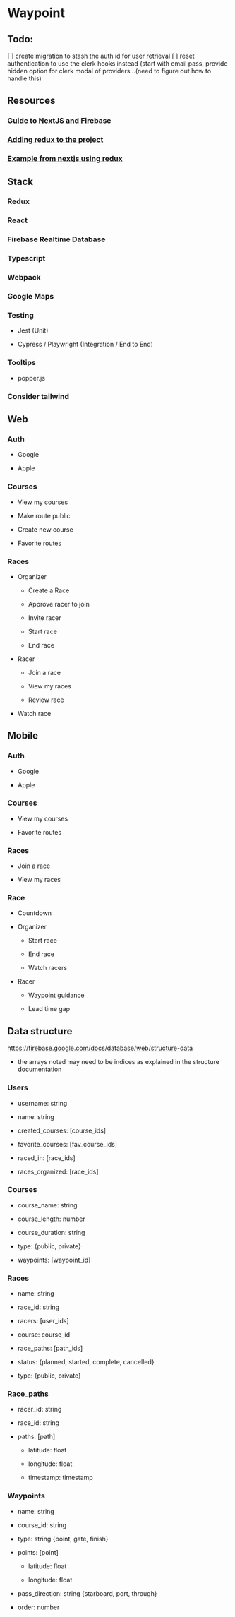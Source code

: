 # **Waypoint**

## Todo:

[ ] create migration to stash the auth id for user retrieval [ ]
reset authentication to use the clerk hooks instead (start with
email pass, provide hidden option for clerk modal of
providers...(need to figure out how to handle this)

## Resources

### [Guide to NextJS and Firebase](https://nextjs.org/learn/excel/typescript)

### [Adding redux to the project](https://dev.to/theallegrarr/adding-redux-to-next-js-app-4n5o)

### [Example from nextjs using redux](https://github.com/vercel/next.js/tree/canary/examples/with-redux-thunk)

## Stack

### Redux

### React

### Firebase Realtime Database

### Typescript

### Webpack

### Google Maps

### Testing

- Jest (Unit)

- Cypress / Playwright (Integration / End to End)

### Tooltips

- popper.js

### Consider tailwind

## Web

### Auth

- Google

- Apple

### Courses

- View my courses

- Make route public

- Create new course

- Favorite routes

### Races

- Organizer

  - Create a Race

  - Approve racer to join

  - Invite racer

  - Start race

  - End race

- Racer

  - Join a race

  - View my races

  - Review race

- Watch race

## Mobile

### Auth

- Google

- Apple

### Courses

- View my courses

- Favorite routes

### Races

- Join a race

- View my races

### Race

- Countdown

- Organizer

  - Start race

  - End race

  - Watch racers

- Racer

  - Waypoint guidance

  - Lead time gap

## Data structure

https://firebase.google.com/docs/database/web/structure-data

- the arrays noted may need to be indices as explained in the
  structure documentation

### Users

- username: string

- name: string

- created_courses: [course_ids]

- favorite_courses: [fav_course_ids]

- raced_in: [race_ids]

- races_organized: [race_ids]

### Courses

- course_name: string

- course_length: number

- course_duration: string

- type: {public, private}

- waypoints: [waypoint_id]

### Races

- name: string

- race_id: string

- racers: [user_ids]

- course: course_id

- race_paths: [path_ids]

- status: {planned, started, complete, cancelled}

- type: {public, private}

### Race_paths

- racer_id: string

- race_id: string

- paths: [path]

  - latitude: float

  - longitude: float

  - timestamp: timestamp

### Waypoints

- name: string

- course_id: string

- type: string {point, gate, finish}

- points: [point]

  - latitude: float

  - longitude: float

- pass_direction: string {starboard, port, through}

- order: number
